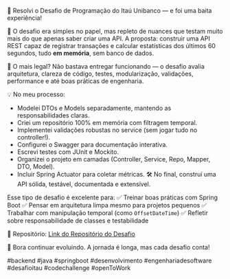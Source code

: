 🎯 Resolvi o Desafio de Programação do Itaú Unibanco — e foi uma baita experiência!

📌 O desafio era simples no papel, mas repleto de nuances que testam muito mais do que apenas saber criar uma API. A proposta: construir uma API REST capaz de registrar transações e calcular estatísticas dos últimos 60 segundos, tudo **em memória**, sem banco de dados.

🧠 O mais legal? Não bastava entregar funcionando — o desafio avalia arquitetura, clareza de código, testes, modularização, validações, performance e até boas práticas de engenharia.

💡 No meu processo:
- Modelei DTOs e Models separadamente, mantendo as responsabilidades claras.
- Criei um repositório 100% em memória com filtragem temporal.
- Implementei validações robustas no service (sem jogar tudo no controller!).
- Configurei o Swagger para documentação interativa.
- Escrevi testes com JUnit e Mockito.
- Organizei o projeto em camadas (Controller, Service, Repo, Mapper, DTO, Model).
- Incluir Spring Actuator para coletar métricas.
🛠️ No final, construí uma API sólida, testável, documentada e extensível.

Esse tipo de desafio é excelente para:
✅ Treinar boas práticas com Spring Boot
✅ Pensar em arquitetura limpa mesmo para projetos pequenos
✅ Trabalhar com manipulação temporal (como `OffsetDateTime`)
✅ Refletir sobre responsabilidade de classes e testabilidade

📁 Repositório: [Link do Repositório do Desafio](https://github.com/rafaellins-itau/desafio-itau-vaga-99-junior)

🚀 Bora continuar evoluindo. A jornada é longa, mas cada desafio conta!

#backend #java #springboot #desenvolvimento #engenhariadesoftware #desafioitau #codechallenge #openToWork
